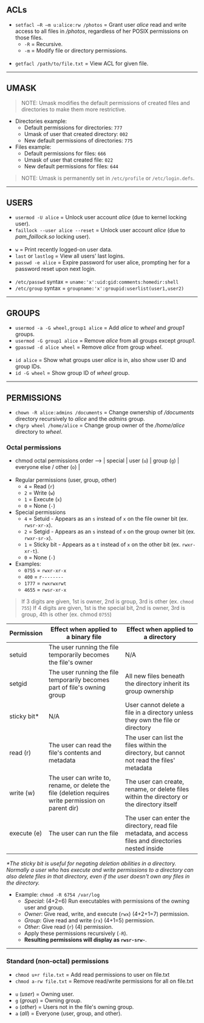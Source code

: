 ## ACLs

- `setfacl –R –m u:alice:rw /photos` = Grant user *alice* read and write access to all files in */photos*, regardless of
                                       her POSIX permissions on those files.
  - `-R` = Recursive.
  - `-m` = Modify file or directory permissions.
<br><br>
- `getfacl /path/to/file.txt` = View ACL for given file.


---
## UMASK

> NOTE: Umask modifies the default permissions of created files and
>       directories to make them more restrictive.

- Directories example:
  - Default permissions for directories:    `777`
  - Umask of user that created directory:   `002`
  - New default permissions of directories: `775`
- Files example:
  - Default permissions for files:     `666`
  - Umask of user that created file:   `022`
  - New default permissions for files: `644`

> NOTE: Umask is permanently set in `/etc/profile` or `/etc/login.defs`.


---
## USERS

- `usermod -U alice`              = Unlock user account *alice* (due to kernel locking user).
- `faillock --user alice --reset` = Unlock user account *alice* (due to *pam_faillock.so* locking user).
<br><br>
- `w`                 = Print recently logged-on user data.
- `last` or `lastlog` = View all users' last logins.
- `passwd -e alice`   = Expire password for user alice, prompting her for a password reset upon next login.
<br><br>
- `/etc/passwd` syntax = `uname:'x':uid:gid:comments:homedir:shell`
- `/etc/group` syntax  = `groupname:'x':groupid:userlist(user1,user2)`


---
## GROUPS

- `usermod -a -G wheel,group1 alice` = Add *alice* to *wheel* and *group1* groups.
- `usermod -G group1 alice`          = Remove *alice* from all groups except *group1*.
- `gpasswd -d alice wheel`           = Remove *alice* from group *wheel*.
<br><br>
- `id alice`    = Show what groups user *alice* is in, also show user ID and group IDs.
- `id -G wheel` = Show group ID of *wheel* group.


---
## PERMISSIONS

- `chown -R alice:admins /documents` = Change ownership of */documents* directory recursively to *alice* and the *admins* group.
- `chgrp wheel /home/alice` = Change group owner of the */home/alice* directory to *wheel*.

### Octal permissions

- chmod octal permissions order --> | special | user (`u`) | group (`g`) | everyone else / other (`o`) |
<br><br>
- Regular permissions (user, group, other)
  - `4` = Read (`r`)
  - `2` = Write (`w`)
  - `1` = Execute (`x`)
  - `0` = None (`-`)
- Special permissions
  - `4` = Setuid - Appears as an `s` instead of `x` on the file owner bit (ex. `rwsr-xr-x`).
  - `2` = Setgid - Appears as an `s` instead of `x` on the group owner bit (ex. `rwxr-sr-x`).
  - `1` = Sticky bit - Appears as a `t` instead of `x` on the other bit (ex. `rwxr-xr-t`).
  - `0` = None (`-`)
- Examples:
  - `0755` = `rwxr-xr-x`
  - `400`  = `r--------`
  - `1777` = `rwxrwxrwt`
  - `4655` = `rwsr-xr-x`

> If 3 digits are given, 1st is owner, 2nd is group, 3rd is other (ex. `chmod 755`)
> If 4 digits are given, 1st is the special bit, 2nd is owner, 3rd is group, 4th is other (ex. chmod `0755`)

| Permission | Effect when applied to a binary file                                      | Effect when applied to a directory                              |
|------------|---------------------------------------------------------------------------|-----------------------------------------------------------------|
|setuid      | The user running the file temporarily becomes the file's owner            | N/A                                                             |
|setgid      | The user running the file temporarily becomes part of file's owning group | All new files beneath the directory inherit its group ownership |
|sticky bit\*| N/A                                                                       | User cannot delete a file in a directory unless they own the file or directory |
|read \(r\)  | The user can read the file's contents and metadata                        | The user can list the files within the directory, but cannot not read the files' metadata |
|write (w)   | The user can write to, rename, or delete the file (deletion requires write permission on parent dir) | The user can create, rename, or delete files within the directory or the directory itself |
|execute (e) | The user can run the file                                                 | The user can enter the directory, read file metadata, and access files and directories nested inside |

*\*The sticky bit is useful for negating deletion abilities in a directory. Normally a user who has execute and write
  permissions to a directory can also delete files in that directory, even if the user doesn't own any files in the
  directory.*

- Example: `chmod -R 6754 /var/log`
  - *Special*: (4+2=6) Run executables with permissions of the owning user and group.
  - *Owner*: Give read, write, and execute (`rwx`) (4+2+1=7) permission.
  - *Group*: Give read and write (`rx`) (4+1=5) permission.
  - *Other*: Give read (`r`) (4) permission.
  - Apply these permissions recursively (`-R`).
  - **Resulting permissions will display as `rwsr-srw-`**.

---
### Standard (non-octal) permissions

- `chmod u+r file.txt`  = Add read permissions to user on file.txt
- `chmod a-rw file.txt` = Remove read/write permissions for all on file.txt
<br><br>
- `u` (*user*)  = Owning user.
- `g` (*group*) = Owning group.
- `o` (*other*) = Users not in the file's owning group.
- `a` (*all*)   = Everyone (user, group, and other).
